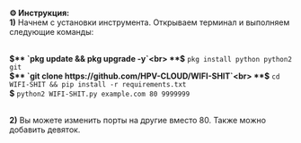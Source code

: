 **⚙️ Инструкция:**<br>
**1)** Начнем с установки инструмента. Открываем терминал и выполняем следующие команды:<br><br>

**$** `pkg update && pkg upgrade -y`<br>
**$** `pkg install python python2 git`<br>
**$** `git clone https://github.com/HPV-CLOUD/WIFI-SHIT`<br>
**$** `cd WIFI-SHIT && pip install -r requirements.txt`<br>
**$** `python2 WIFI-SHIT.py example.com 80 9999999`<br><br>

**2)** Вы можете изменить порты на другие вместо 80. Также можно добавить девяток.<br>
